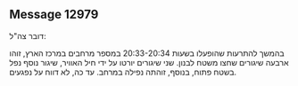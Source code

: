 ## Message 12979

דובר צה"ל:

בהמשך להתרעות שהופעלו בשעות 20:33-20:34 במספר מרחבים במרכז הארץ, זוהו ארבעה שיגורים שחצו משטח לבנון. שני שיגורים יורטו על ידי חיל האוויר, שיגור נוסף נפל בשטח פתוח, בנוסף, זוהתה נפילה במרחב. עד כה, לא דווח על נפגעים.

